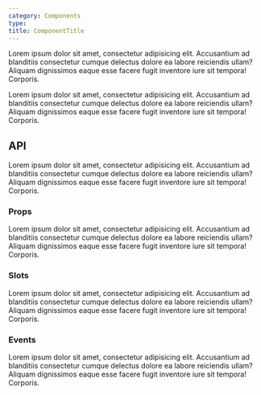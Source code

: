 ```yaml
---
category: Components
type:
title: ComponentTitle
---
```


Lorem ipsum dolor sit amet, consectetur adipisicing elit. Accusantium ad blanditiis consectetur cumque delectus dolore ea labore reiciendis ullam? Aliquam dignissimos eaque esse facere fugit inventore iure sit tempora! Corporis.

Lorem ipsum dolor sit amet, consectetur adipisicing elit. Accusantium ad blanditiis consectetur cumque delectus dolore ea labore reiciendis ullam? Aliquam dignissimos eaque esse facere fugit inventore iure sit tempora! Corporis.

## API

Lorem ipsum dolor sit amet, consectetur adipisicing elit. Accusantium ad blanditiis consectetur cumque delectus dolore ea labore reiciendis ullam? Aliquam dignissimos eaque esse facere fugit inventore iure sit tempora! Corporis.

### Props

Lorem ipsum dolor sit amet, consectetur adipisicing elit. Accusantium ad blanditiis consectetur cumque delectus dolore ea labore reiciendis ullam? Aliquam dignissimos eaque esse facere fugit inventore iure sit tempora! Corporis.


### Slots

Lorem ipsum dolor sit amet, consectetur adipisicing elit. Accusantium ad blanditiis consectetur cumque delectus dolore ea labore reiciendis ullam? Aliquam dignissimos eaque esse facere fugit inventore iure sit tempora! Corporis.

### Events

Lorem ipsum dolor sit amet, consectetur adipisicing elit. Accusantium ad blanditiis consectetur cumque delectus dolore ea labore reiciendis ullam? Aliquam dignissimos eaque esse facere fugit inventore iure sit tempora! Corporis.

